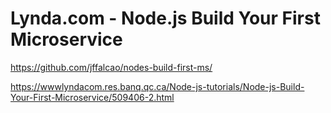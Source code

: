 # Lynda.com - Node.js Build Your First Microservice

https://github.com/jffalcao/nodes-build-first-ms/

https://wwwlyndacom.res.banq.qc.ca/Node-js-tutorials/Node-js-Build-Your-First-Microservice/509406-2.html
